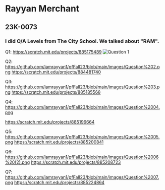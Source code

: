 # Rayyan Merchant
## 23K-0073
### I did O/A Levels from The City School. We talked about "RAM".


Q1: https://scratch.mit.edu/projects/885175489
![Question 1](https://github.com/iamrayyan1/pfFall23/assets/142688529/10a63f99-8644-4f2c-9029-320e51f3c717)

Q2: https://github.com/iamrayyan1/pfFall23/blob/main/images/Question%202.png
https://scratch.mit.edu/projects/884481740

Q3: https://github.com/iamrayyan1/pfFall23/blob/main/images/Question%203.png
https://scratch.mit.edu/projects/885185568

Q4: https://github.com/iamrayyan1/pfFall23/blob/main/images/Question%2004.png

https://scratch.mit.edu/projects/885196664

Q5: https://github.com/iamrayyan1/pfFall23/blob/main/images/Question%2005.png
https://scratch.mit.edu/projects/885200841

Q6: https://github.com/iamrayyan1/pfFall23/blob/main/images/Question%2006%20(2).png
https://scratch.mit.edu/projects/885208723

Q7: https://github.com/iamrayyan1/pfFall23/blob/main/images/Question%2007.png
https://scratch.mit.edu/projects/885224864
